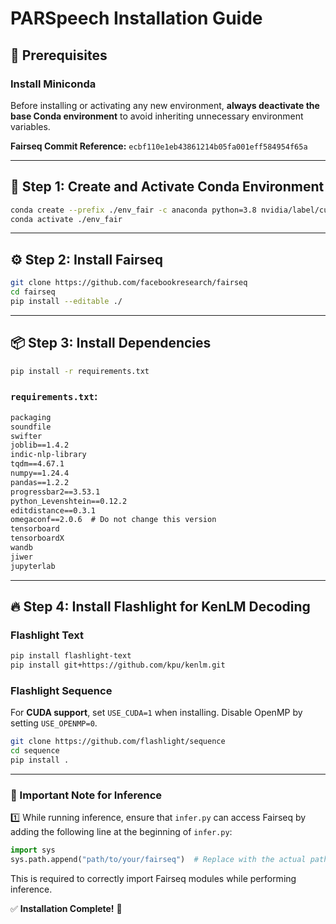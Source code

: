 # PARSpeech Installation Guide

## 📌 Prerequisites

### Install Miniconda
Before installing or activating any new environment, **always deactivate the base Conda environment** to avoid inheriting unnecessary environment variables.

**Fairseq Commit Reference:** `ecbf110e1eb43861214b05fa001eff584954f65a`

---

## 🚀 Step 1: Create and Activate Conda Environment
```bash
conda create --prefix ./env_fair -c anaconda python=3.8 nvidia/label/cuda-12.1.1::cuda-toolkit cudnn=9.1
conda activate ./env_fair
```

---

## ⚙️ Step 2: Install Fairseq
```bash
git clone https://github.com/facebookresearch/fairseq
cd fairseq
pip install --editable ./
```
---

## 📦 Step 3: Install Dependencies

```bash
pip install -r requirements.txt
```

### `requirements.txt`:
```txt
packaging
soundfile
swifter
joblib==1.4.2
indic-nlp-library
tqdm==4.67.1
numpy==1.24.4
pandas==1.2.2
progressbar2==3.53.1
python_Levenshtein==0.12.2
editdistance==0.3.1
omegaconf==2.0.6  # Do not change this version
tensorboard
tensorboardX
wandb
jiwer
jupyterlab
```

---

## 🔥 Step 4: Install Flashlight for KenLM Decoding

### **Flashlight Text**
```bash
pip install flashlight-text
pip install git+https://github.com/kpu/kenlm.git
```

### **Flashlight Sequence**
For **CUDA support**, set `USE_CUDA=1` when installing. Disable OpenMP by setting `USE_OPENMP=0`.

```bash
git clone https://github.com/flashlight/sequence
cd sequence
pip install .
```

---

### 🔹 Important Note for Inference  

1️⃣ While running inference, ensure that `infer.py` can access Fairseq by adding the following line at the beginning of `infer.py`:  

```python
import sys
sys.path.append("path/to/your/fairseq")  # Replace with the actual path to your Fairseq directory
```

This is required to correctly import Fairseq modules while performing inference.

✅ **Installation Complete!** 🚀
